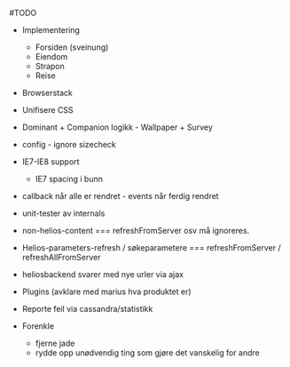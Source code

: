 #TODO
- Implementering
  - Forsiden (sveinung)
  - Eiendom
  - Strapon
  - Reise

- Browserstack 
- Unifisere CSS
- Dominant + Companion logikk - Wallpaper + Survey

- config - ignore sizecheck
  
- IE7-IE8 support
  - IE7 spacing i bunn

- callback når alle er rendret - events når ferdig rendret
- unit-tester av internals



- non-helios-content === refreshFromServer osv må ignoreres.

- Helios-parameters-refresh / søkeparametere === refreshFromServer / refreshAllFromServer
- heliosbackend svarer med nye urler via ajax
- Plugins (avklare med marius hva produktet er)
- Reporte feil via cassandra/statistikk

- Forenkle
  - fjerne jade
  - rydde opp unødvendig ting som gjøre det vanskelig for andre